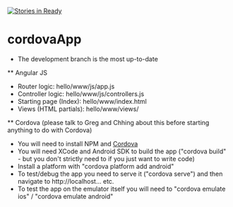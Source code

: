 [![Stories in Ready](https://badge.waffle.io/CorpseBook/cordovaApp.png?label=ready&title=Ready)](https://waffle.io/CorpseBook/cordovaApp)
# cordovaApp

- The development branch is the most up-to-date

** Angular JS
- Router logic: hello/www/js/app.js
- Controller logic: hello/www/js/controllers.js
- Starting page (Index): hello/www/index.html
- Views (HTML partials): hello/www/views/

** Cordova (please talk to Greg and Chhing about this before starting anything to do with Cordova)
- You will need to install NPM and [Cordova](http://cordova.apache.org/docs/en/5.0.0/guide_overview_index.md.html#Overview)
- You will need XCode and Android SDK to build the app ("cordova build" - but you don't strictly need to if you just want to write code)
- Install a platform with "cordova platform add android"
- To test/debug the app you need to serve it ("cordova serve") and then navigate to http://localhost... etc.
- To test the app on the emulator itself you will need to "cordova emulate ios" / "cordova emulate android"
